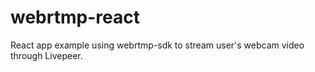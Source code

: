 # webrtmp-react

React app example using webrtmp-sdk to stream user's webcam video through Livepeer.